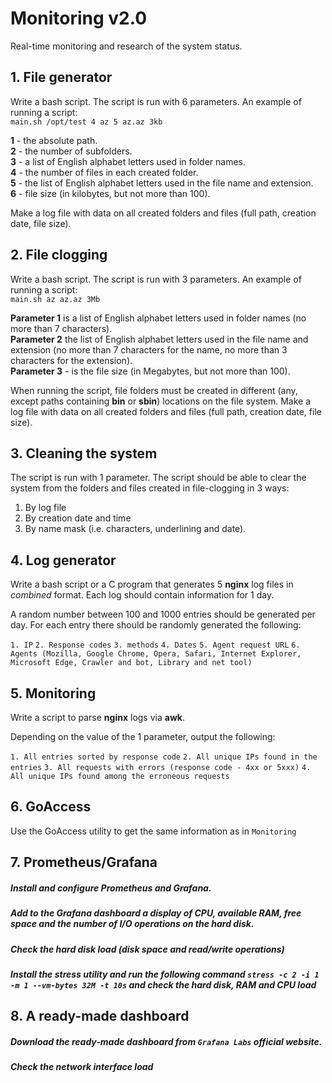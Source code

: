 # Monitoring v2.0

Real-time monitoring and research of the system status.


##  1. File generator

Write a bash script. The script is run with 6 parameters. An example of running a script: \
`main.sh /opt/test 4 az 5 az.az 3kb`

**1** - the absolute path. \
**2** - the number of subfolders. \
**3** - a list of English alphabet letters used in folder names. \
**4** - the number of files in each created folder. \
**5** - the list of English alphabet letters used in the file name and extension. \
**6** - file size (in kilobytes, but not more than 100).

Make a log file with data on all created folders and files (full path, creation date, file size).


## 2. File clogging

Write a bash script. The script is run with 3 parameters. An example of running a script: \
`main.sh az az.az 3Mb`

**Parameter 1** is a list of English alphabet letters used in folder names (no more than 7 characters). \
**Parameter 2** the list of English alphabet letters used in the file name and extension (no more than 7 characters for the name, no more than 3 characters for the extension). \
**Parameter 3** - is the file size (in Megabytes, but not more than 100).

When running the script, file folders must be created in different (any, except paths containing **bin** or **sbin**) locations on the file system.
Make a log file with data on all created folders and files (full path, creation date, file size).

## 3. Cleaning the system

The script is run with 1 parameter. The script should be able to clear the system from the folders and files created in file-clogging in 3 ways:

1. By log file
2. By creation date and time
3. By name mask (i.e. characters, underlining and date).


## 4. Log generator

Write a bash script or a C program that generates 5 **nginx** log files in *combined* format. Each log should contain information for 1 day.

A random number between 100 and 1000 entries should be generated per day.
For each entry there should be randomly generated the following:

`1. IP`
`2. Response codes` 
`3. methods`
`4. Dates`
`5. Agent request URL`
`6. Agents (Mozilla, Google Chrome, Opera, Safari, Internet Explorer, Microsoft Edge, Crawler and bot, Library and net tool)`


## 5. Monitoring

Write a script to parse **nginx** logs via **awk**.

Depending on the value of the 1 parameter, output the following:

`1. All entries sorted by response code`
`2. All unique IPs found in the entries`
`3. All requests with errors (response code - 4xx or 5xxx)`
`4. All unique IPs found among the erroneous requests`


##  6. GoAccess

Use the GoAccess utility to get the same information as in `Monitoring`


##  7. Prometheus/Grafana

##### Install and configure **Prometheus** and **Grafana**. 

##### Add to the **Grafana** dashboard a display of CPU, available RAM, free space and the number of I/O operations on the hard disk.

##### Check the hard disk load (disk space and read/write operations)

##### Install the **stress** utility and run the following command `stress -c 2 -i 1 -m 1 --vm-bytes 32M -t 10s` and check the hard disk, RAM and CPU load


## 8. A ready-made dashboard

##### Download the ready-made dashboard from `Grafana Labs` official website.

##### Check the network interface load

